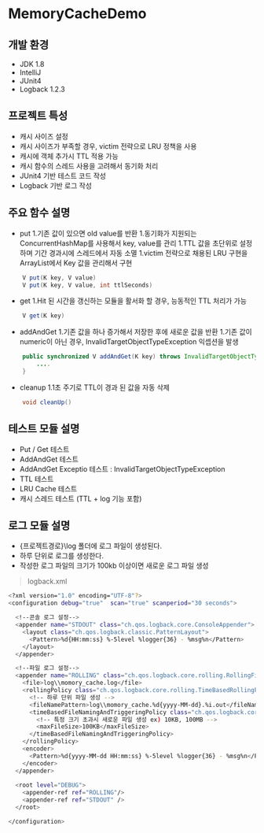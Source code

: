 # MemoryCacheDemo

## 개발 환경
* JDK 1.8
* IntelliJ
* JUnit4
* Logback 1.2.3

## 프로젝트 특성
* 캐시 사이즈 설정
* 캐시 사이즈가 부족할 경우, victim 전략으로 LRU 정책을 사용
* 캐시에 객체 추가시 TTL 적용 가능
* 캐시 함수의 스레드 사용을 고려해서 동기화 처리
* JUnit4 기반 테스트 코드 작성
* Logback 기반 로그 작성

## 주요 함수 설명
* put
1.기존 값이 있으면 old value를 반환
1.동기화가 지원되는 ConcurrentHashMap를 사용해서 key, value를 관리
  1.TTL 값을 초단위로 설정하며 기간 경과시에 스레드에서 자동 소멸
  1.victim 전략으로 채용된 LRU 구현을 ArrayList에서 Key 값을 관리해서 구현
```java
    V put(K key, V value)
    V put(K key, V value, int ttlSeconds)
```
* get
  1.Hit 된 시간을 갱신하는 모듈을 활서화 할 경우, 능동적인 TTL 처리가 가능
```java
    V get(K key)
```
* addAndGet
  1.기존 값을 하나 증가해서 저장한 후에 새로운 값을 반환
  1.기존 값이 numeric이 아닌 경우, InvalidTargetObjectTypeException 익셉션을 발생
```java
    public synchronized V addAndGet(K key) throws InvalidTargetObjectTypeException {
        ....
    }
```
* cleanup
  1.1초 주기로 TTL이 경과 된 값을 자동 삭제
```java
    void cleanUp()
```

## 테스트 모듈 설명
* Put / Get 테스트
* AddAndGet 테스트
* AddAndGet Exceptio 테스트 : InvalidTargetObjectTypeException
* TTL 테스트
* LRU Cache 테스트
* 캐시 스레드 테스트 (TTL + log 기능 포함)


## 로그 모듈 설명
* {프로젝트경로}\log 폴더에 로그 파일이 생성된다.
* 하루 단위로 로그를 생성한다.
* 작성한 로그 파일의 크기가 100kb 이상이면 새로운 로그 파일 생성

> logback.xml
```bash
<?xml version="1.0" encoding="UTF-8"?>
<configuration debug="true"  scan="true" scanperiod="30 seconds">

  <!--콘솔 로그 설정-->
  <appender name="STDOUT" class="ch.qos.logback.core.ConsoleAppender">
    <layout class="ch.qos.logback.classic.PatternLayout">
      <Pattern>%d{HH:mm:ss} %-5level %logger{36} - %msg%n</Pattern>
    </layout>
  </appender>

  <!--파일 로그 설정-->
  <appender name="ROLLING" class="ch.qos.logback.core.rolling.RollingFileAppender">
    <file>log\\momory_cache.log</file>
    <rollingPolicy class="ch.qos.logback.core.rolling.TimeBasedRollingPolicy">
      <!-- 하루 단위 파일 생성 -->
      <fileNamePattern>log\\momory_cache.%d{yyyy-MM-dd}.%i.out</fileNamePattern>
      <timeBasedFileNamingAndTriggeringPolicy class="ch.qos.logback.core.rolling.SizeAndTimeBasedFNATP">
        <!-- 특정 크기 초과시 새로운 파일 생성 ex) 10KB, 100MB -->
        <maxFileSize>100KB</maxFileSize>
      </timeBasedFileNamingAndTriggeringPolicy>
    </rollingPolicy>
    <encoder>
      <Pattern>%d{yyyy-MM-dd HH:mm:ss} %-5level %logger{36} - %msg%n</Pattern>
    </encoder>
  </appender>
  
  <root level="DEBUG">
    <appender-ref ref="ROLLING"/>
    <appender-ref ref="STDOUT" />
  </root>

</configuration>
```
